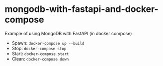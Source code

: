 # mongodb-with-fastapi-and-docker-compose

Example of using MongoDB with FastAPI (in docker compose)

- Spawn: `docker-compose up --build`
- Stop: `docker-compose stop`
- Start: `docker-compose start`
- Clean: `docker-compose down`
